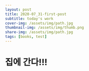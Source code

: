 ```yaml
---
layout: post
title: 2020-07_31-first-post
subtitle: today's work
cover-img: /assets/img/path.jpg
thumbnail-img: /assets/img/thumb.png
share-img: /assets/img/path.jpg
tags: [books, test]
---
```


# 집에 간다!!!

